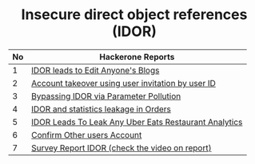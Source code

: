 <h1 align="center">Insecure direct object references (IDOR)</h1>

| No | **Hackerone Reports** | 
| --- | --- |
| 1 | [IDOR leads to Edit Anyone's Blogs](https://hackerone.com/reports/974222) | 
| 2 | [Account takeover using user invitation by user ID](https://hackerone.com/reports/915114)|
| 3 | [Bypassing IDOR via Parameter Pollution](https://0xgaurang.medium.com/case-study-bypassing-idor-via-parameter-pollution-78f7b3f9f59d)|
| 4 | [IDOR and statistics leakage in Orders](https://hackerone.com/reports/544329)|
| 5 | [IDOR Leads To Leak Any Uber Eats Restaurant Analytics](https://0xprial.com/idor-leads-to-leak-any-uber-eats-restaurant-analytics/)|
| 6 | [Confirm Other users Account](https://hackerone.com/reports/349291)|
| 7 | [Survey Report IDOR (check the video on report) ](https://hackerone.com/reports/915127)|





